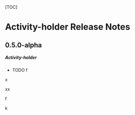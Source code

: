 [TOC]
# Activity-holder Release Notes
## 0.5.0-alpha
##### Activity-holder
* TODO
f



x



xx



f


k